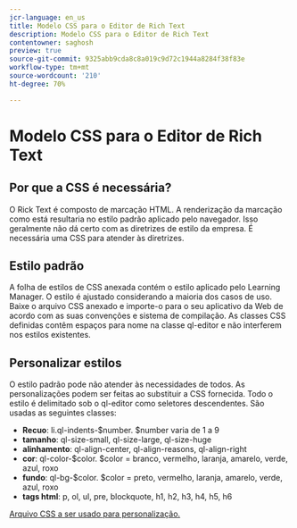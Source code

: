 ```yaml
---
jcr-language: en_us
title: Modelo CSS para o Editor de Rich Text
description: Modelo CSS para o Editor de Rich Text
contentowner: saghosh
preview: true
source-git-commit: 9325abb9cda8c8a019c9d72c1944a8284f38f83e
workflow-type: tm+mt
source-wordcount: '210'
ht-degree: 70%

---
```




# Modelo CSS para o Editor de Rich Text

## Por que a CSS é necessária?

O Rick Text é composto de marcação HTML. A renderização da marcação como está resultaria no estilo padrão aplicado pelo navegador. Isso geralmente não dá certo com as diretrizes de estilo da empresa. É necessária uma CSS para atender às diretrizes.

## Estilo padrão

A folha de estilos de CSS anexada contém o estilo aplicado pelo Learning Manager. O estilo é ajustado considerando a maioria dos casos de uso. Baixe o arquivo CSS anexado e importe-o para o seu aplicativo da Web de acordo com as suas convenções e sistema de compilação. As classes CSS definidas contêm espaços para nome na classe ql-editor e não interferem nos estilos existentes.

## Personalizar estilos

O estilo padrão pode não atender às necessidades de todos. As personalizações podem ser feitas ao substituir a CSS fornecida. Todo o estilo é delimitado sob o ql-editor como seletores descendentes. São usadas as seguintes classes:

* **Recuo**: li.ql-indents-$number. $number varia de 1 a 9
* **tamanho**: ql-size-small, ql-size-large, ql-size-huge
* **alinhamento**: ql-align-center, ql-align-reasons, ql-align-right
* **cor**: ql-color-$color. $color = branco, vermelho, laranja, amarelo, verde, azul, roxo
* **fundo**: ql-bg-$color. $color = preto, vermelho, laranja, amarelo, verde, azul, roxo
* **tags html**: p, ol, ul, pre, blockquote, h1, h2, h3, h4, h5, h6

[Arquivo CSS a ser usado para personalização.](assets/ql-headless.css)
